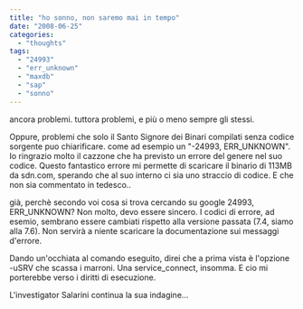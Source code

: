 ```yaml
---
title: "ho sonno, non saremo mai in tempo"
date: "2008-06-25"
categories: 
  - "thoughts"
tags: 
  - "24993"
  - "err_unknown"
  - "maxdb"
  - "sap"
  - "sonno"
---
```


ancora problemi. tuttora problemi, e più o meno sempre gli stessi.

Oppure, problemi che solo il Santo Signore dei Binari compilati senza codice sorgente puo chiarificare. come ad esempio un "-24993, ERR\_UNKNOWN". Io ringrazio molto il cazzone che ha previsto un errore del genere nel suo codice. Questo fantastico errore mi permette di scaricare il binario di 113MB da sdn.com, sperando che al suo interno ci sia uno straccio di codice. E che non sia commentato in tedesco..

già, perchè secondo voi cosa si trova cercando su google 24993, ERR\_UNKNOWN? Non molto, devo essere sincero. I codici di errore, ad esemio, sembrano essere cambiati rispetto alla versione passata (7.4, siamo alla 7.6). Non servirà a niente scaricare la documentazione sui messaggi d'errore.

Dando un'occhiata al comando eseguito, direi che a prima vista è l'opzione -uSRV che scassa i marroni. Una service\_connect, insomma. E cio mi porterebbe verso i diritti di esecuzione.

L'investigator Salarini continua la sua indagine...
